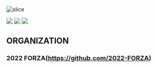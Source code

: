 ![slice](https://capsule-render.vercel.app/api?type=slice&color=FFE895&height=200&text=FORZA&fontAlign=70&rotate=13&fontAlignY=25&desc=sookmyung%20univ.%20programming%20academy&fontColor=ffffff&descAlign=70.&descAlignY=44)

<a href="https://instagram.com/smwu_forza?igshid=YmMyMTA2M2Y=" target="_blank"><img src="https://img.shields.io/badge/INSTAGRAM-ffffff?style=for-the-badge&logo=instagram&logoColor=E4405F"/></a>
<a href="https://instagram.com/smwu_forza?igshid=YmMyMTA2M2Y=" target="_blank"><img src="https://img.shields.io/badge/CAFE-ffffff?style=for-the-badge&logo=naver&logoColor=03C75A"/></a>
<a href="?igshid=YmMyMTA2M2Y=" target="_blank"><img src="https://img.shields.io/badge/smwuforza@gmail.com-ffffff?style=for-the-badge&logo=gmail&logoColor=EA4335"/></a>



## ORGANIZATION
### 2022 FORZA(https://github.com/2022-FORZA)
<!--
**smwu-forza/smwu-forza** is a ✨ _special_ ✨ repository because its `README.md` (this file) appears on your GitHub profile.

Here are some ideas to get you started:

- 🔭 I’m currently working on ...
- 🌱 I’m currently learning ...
- 👯 I’m looking to collaborate on ...
- 🤔 I’m looking for help with ...
- 💬 Ask me about ...
- 📫 How to reach me: ...
- 😄 Pronouns: ...
- ⚡ Fun fact: ...
-->

